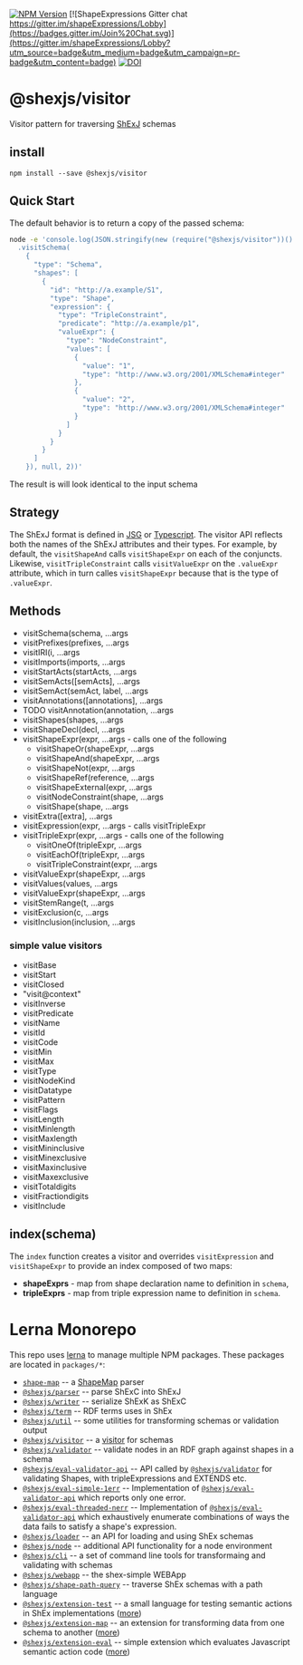 [![NPM Version](https://badge.fury.io/js/@shexjs%2Fvisitor.png)](https://npmjs.org/package/shex)
[![ShapeExpressions Gitter chat https://gitter.im/shapeExpressions/Lobby](https://badges.gitter.im/Join%20Chat.svg)](https://gitter.im/shapeExpressions/Lobby?utm_source=badge&utm_medium=badge&utm_campaign=pr-badge&utm_content=badge)
[![DOI](https://zenodo.org/badge/DOI/10.5281/zenodo.1213693.svg)](https://doi.org/10.5281/zenodo.1213693)

# @shexjs/visitor
Visitor pattern for traversing [ShExJ](https://shex.io/shex-semantics/#shexj) schemas

## install

``` shell
npm install --save @shexjs/visitor
```

## Quick Start
The default behavior is to return a copy of the passed schema:
``` sh
node -e 'console.log(JSON.stringify(new (require("@shexjs/visitor"))()
  .visitSchema(
    {
      "type": "Schema",
      "shapes": [
        {
          "id": "http://a.example/S1",
          "type": "Shape",
          "expression": {
            "type": "TripleConstraint",
            "predicate": "http://a.example/p1",
            "valueExpr": {
              "type": "NodeConstraint",
              "values": [
                {
                  "value": "1",
                  "type": "http://www.w3.org/2001/XMLSchema#integer"
                },
                {
                  "value": "2",
                  "type": "http://www.w3.org/2001/XMLSchema#integer"
                }
              ]
            }
          }
        }
      ]
    }), null, 2))'
```
The result is will look identical to the input schema

## Strategy
The ShExJ format is defined in [JSG](http://shex.io/shex-semantics/index.html#shexj) or [Typescript](https://github.com/DefinitelyTyped/DefinitelyTyped/blob/master/types/shexj/index.d.ts). The visitor API reflects both the names of the ShExJ attributes and their types. For example, by default, the `visitShapeAnd` calls `visitShapeExpr` on each of the conjuncts. Likewise, `visitTripleConstraint` calls `visitValueExpr` on the `.valueExpr` attribute, which in turn calles `visitShapeExpr` because that is the type of `.valueExpr`.

## Methods

* visitSchema(schema, ...args
* visitPrefixes(prefixes, ...args
* visitIRI(i, ...args
* visitImports(imports, ...args
* visitStartActs(startActs, ...args
* visitSemActs([semActs], ...args
* visitSemAct(semAct, label, ...args
* visitAnnotations([annotations], ...args
* TODO visitAnnotation(annotation, ...args
* visitShapes(shapes, ...args
* visitShapeDecl(decl, ...args
* visitShapeExpr(expr, ...args - calls one of the following
  * visitShapeOr(shapeExpr, ...args
  * visitShapeAnd(shapeExpr, ...args
  * visitShapeNot(expr, ...args
  * visitShapeRef(reference, ...args
  * visitShapeExternal(expr, ...args
  * visitNodeConstraint(shape, ...args
  * visitShape(shape, ...args
* visitExtra([extra], ...args
* visitExpression(expr, ...args - calls visitTripleExpr
* visitTripleExpr(expr, ...args - calls one of the following
  * visitOneOf(tripleExpr, ...args
  * visitEachOf(tripleExpr, ...args
  * visitTripleConstraint(expr, ...args
* visitValueExpr(shapeExpr, ...args
* visitValues(values, ...args
* visitValueExpr(shapeExpr, ...args
* visitStemRange(t, ...args
* visitExclusion(c, ...args
* visitInclusion(inclusion, ...args

### simple value visitors
* visitBase
* visitStart
* visitClosed
* "visit@context"
* visitInverse
* visitPredicate
* visitName
* visitId
* visitCode
* visitMin
* visitMax
* visitType
* visitNodeKind
* visitDatatype
* visitPattern
* visitFlags
* visitLength
* visitMinlength
* visitMaxlength
* visitMininclusive
* visitMinexclusive
* visitMaxinclusive
* visitMaxexclusive
* visitTotaldigits
* visitFractiondigits
* visitInclude

## index(schema)

The `index` function creates a visitor and overrides `visitExpression` and `visitShapeExpr` to provide an index composed of two maps:
* **shapeExprs** - map from shape declaration name to definition in `schema`,
* **tripleExprs** - map from triple expression name to definition in `schema`.

# Lerna Monorepo

This repo uses [lerna](https://github.com/lerna/lerna) to manage multiple NPM packages. These packages are located in `packages/*`:

- [`shape-map`](../shape-map#readme) -- a [ShapeMap](https://shexspec.github.io/shape-map/) parser
- [`@shexjs/parser`](../shex-parser#readme) -- parse ShExC into ShExJ
- [`@shexjs/writer`](../shex-writer#readme) -- serialize ShExK as ShExC
- [`@shexjs/term`](../shex-term#readme) -- RDF terms uses in ShEx
- [`@shexjs/util`](../shex-util#readme) -- some utilities for transforming schemas or validation output
- [`@shexjs/visitor`](../shex-visitor#readme) -- a [visitor](https://en.wikipedia.org/wiki/Visitor_pattern) for schemas
- [`@shexjs/validator`](../shex-validator#readme) -- validate nodes in an RDF graph against shapes in a schema
- [`@shexjs/eval-validator-api`](../eval-validator-api#readme) -- API called by [`@shexjs/validator`](../shex-validator#readme) for validating Shapes, with tripleExpressions and EXTENDS etc.
- [`@shexjs/eval-simple-1err`](../eval-simple-1err#readme) -- Implementation of [`@shexjs/eval-validator-api`](../eval-validator-api#readme) which reports only one error.
- [`@shexjs/eval-threaded-nerr`](../eval-threaded-nerr#readme) -- Implementation of [`@shexjs/eval-validator-api`](../eval-validator-api#readme) which exhaustively enumerate combinations of ways the data fails to satisfy a shape's expression.
- [`@shexjs/loader`](../shex-loader#readme) -- an API for loading and using ShEx schemas
- [`@shexjs/node`](../shex-node#readme) -- additional API functionality for a node environment
- [`@shexjs/cli`](../shex-cli#readme) -- a set of command line tools for transformaing and validating with schemas
- [`@shexjs/webapp`](../shex-webapp#readme) -- the shex-simple WEBApp
- [`@shexjs/shape-path-query`](../shex-shape-path-query#readme) -- traverse ShEx schemas with a path language
- [`@shexjs/extension-test`](../extension-test#readme) -- a small language for testing semantic actions in ShEx implementations ([more](http://shex.io/extensions/Test/))
- [`@shexjs/extension-map`](../extension-map#readme) -- an extension for transforming data from one schema to another ([more](http://shex.io/extensions/Map/))
- [`@shexjs/extension-eval`](../extension-eval#readme) -- simple extension which evaluates Javascript semantic action code ([more](http://shex.io/extensions/Eval/))


